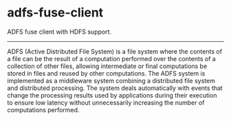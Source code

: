 adfs-fuse-client
================

ADFS fuse client with HDFS support.

-----

ADFS (Active Distributed File System) is a file system where the contents of a file can be the result of a computation performed over the contents of a collection of other files, allowing intermediate or final computations be stored in files and reused by other computations. The ADFS system is implemented as a middleware system combining a distributed file system and distributed processing. The system deals automatically with events that change the processing results used by applications during their execution to ensure low latency without unnecessarily increasing the number of computations performed.
